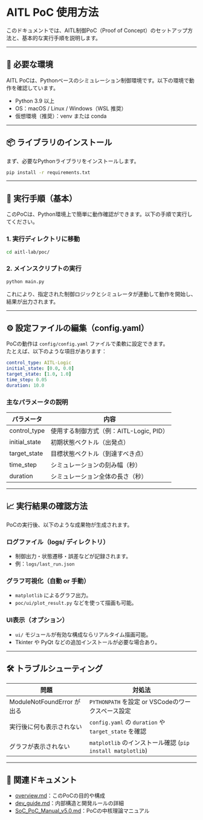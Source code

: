 # AITL PoC 使用方法

このドキュメントでは、AITL制御PoC（Proof of Concept）のセットアップ方法と、基本的な実行手順を説明します。

---

## 🔧 必要な環境

AITL PoCは、Pythonベースのシミュレーション制御環境です。以下の環境で動作を確認しています。

- Python 3.9 以上  
- OS：macOS / Linux / Windows（WSL 推奨）  
- 仮想環境（推奨）：venv または conda  

---

## 📦 ライブラリのインストール

まず、必要なPythonライブラリをインストールします。

```bash
pip install -r requirements.txt
```

---

## 🚀 実行手順（基本）

このPoCは、Python環境上で簡単に動作確認ができます。以下の手順で実行してください。

### 1. 実行ディレクトリに移動

```bash
cd aitl-lab/poc/
```

### 2. メインスクリプトの実行

```bash
python main.py
```

これにより、指定された制御ロジックとシミュレータが連動して動作を開始し、結果が出力されます。

---

## ⚙️ 設定ファイルの編集（config.yaml）

PoCの動作は `config/config.yaml` ファイルで柔軟に設定できます。  
たとえば、以下のような項目があります：

```yaml
control_type: AITL-Logic
initial_state: [0.0, 0.0]
target_state: [1.0, 1.0]
time_step: 0.05
duration: 10.0
```

### 主なパラメータの説明

| パラメータ       | 内容                                   |
|------------------|----------------------------------------|
| control_type     | 使用する制御方式（例：AITL-Logic, PID）|
| initial_state    | 初期状態ベクトル（出発点）             |
| target_state     | 目標状態ベクトル（到達すべき点）       |
| time_step        | シミュレーションの刻み幅（秒）         |
| duration         | シミュレーション全体の長さ（秒）       |

---

## 📈 実行結果の確認方法

PoCの実行後、以下のような成果物が生成されます。

### ログファイル（logs/ ディレクトリ）

- 制御出力・状態遷移・誤差などが記録されます。
- 例：`logs/last_run.json`

### グラフ可視化（自動 or 手動）

- `matplotlib` によるグラフ出力。
- `poc/ui/plot_result.py` などを使って描画も可能。

### UI表示（オプション）

- `ui/` モジュールが有効な構成ならリアルタイム描画可能。
- Tkinter や PyQt などの追加インストールが必要な場合あり。

---

## 🛠 トラブルシューティング

| 問題                         | 対処法                                                   |
|------------------------------|-----------------------------------------------------------|
| ModuleNotFoundError が出る   | `PYTHONPATH` を設定 or VSCodeのワークスペース設定       |
| 実行後に何も表示されない     | `config.yaml` の `duration` や `target_state` を確認     |
| グラフが表示されない         | `matplotlib` のインストール確認 (`pip install matplotlib`) |

---

## 🔗 関連ドキュメント

- [overview.md](./overview.md)：このPoCの目的や構成  
- [dev_guide.md](./dev_guide.md)：内部構造と開発ルールの詳細  
- [SoC_PoC_Manual_v5.0.md](./SoC_PoC_Manual_v5.0.md)：PoCの中核理論マニュアル
